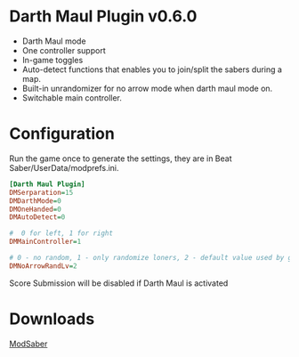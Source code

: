 # Darth Maul Plugin v0.6.0

* Darth Maul mode
* One controller support
* In-game toggles
* Auto-detect functions that enables you to join/split the sabers during a map.
* Built-in unrandomizer for no arrow mode when darth maul mode on.
* Switchable main controller.

# Configuration

Run the game once to generate the settings, they are in Beat Saber/UserData/modprefs.ini.

```ini
[Darth Maul Plugin]
DMSerparation=15
DMDarthMode=0
DMOneHanded=0
DMAutoDetect=0

#  0 for left, 1 for right
DMMainController=1

# 0 - no random, 1 - only randomize loners, 2 - default value used by game. randomize lines with 2 or less blocks.
DMNoArrowRandLv=2
```

Score Submission will be disabled if Darth Maul is activated

# Downloads
[ModSaber](https://www.modsaber.org/mod/darthmaul/)

